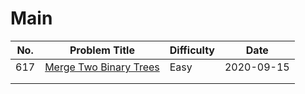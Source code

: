 # Main

| No. | Problem Title                                        | Difficulty | Date       |
|-----|------------------------------------------------------|------------|------------|
| 617 | [Merge Two Binary Trees](./src/leetcode/617/main.md) | Easy       | 2020-09-15 |
|     |                                                      |            |            |
|     |                                                      |            |            |